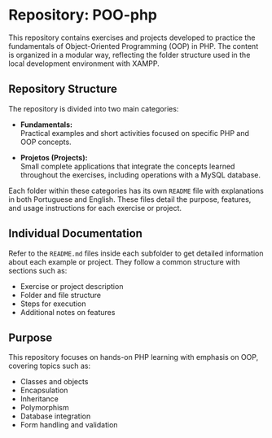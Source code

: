 # Repository: POO-php

This repository contains exercises and projects developed to practice the fundamentals of Object-Oriented Programming (OOP) in PHP. 
The content is organized in a modular way, reflecting the folder structure used in the local development environment with XAMPP.

## Repository Structure

The repository is divided into two main categories:

- **Fundamentals:**  
  Practical examples and short activities focused on specific PHP and OOP concepts.

- **Projetos (Projects):**  
  Small complete applications that integrate the concepts learned throughout the exercises, including operations with a MySQL database.

Each folder within these categories has its own `README` file with explanations in both Portuguese and English. These files detail the purpose, features, and usage instructions for each exercise or project.

## Individual Documentation

Refer to the `README.md` files inside each subfolder to get detailed information about each example or project. They follow a common structure with sections such as:

- Exercise or project description
- Folder and file structure
- Steps for execution
- Additional notes on features

## Purpose

This repository focuses on hands-on PHP learning with emphasis on OOP, covering topics such as:

- Classes and objects
- Encapsulation
- Inheritance
- Polymorphism
- Database integration
- Form handling and validation
